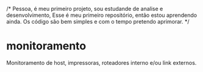 /*
Pessoa, é meu primeiro projeto, sou estudande de analise e desenvolvimento,
Esse é meu primeiro repositório, então estou aprendendo ainda.
Os código são bem simples e com o tempo pretendo aprimorar.
*/

# monitoramento
Monitoramento de host, impressoras, roteadores interno e/ou link externos.


